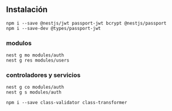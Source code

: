 ## Instalación
```
npm i --save @nestjs/jwt passport-jwt bcrypt @nestjs/passport
npm i --save-dev @types/passport-jwt
```
### modulos
```
nest g mo modules/auth
nest g res modules/users
```
### controladores y servicios
```
nest g co modules/auth
nest g s modules/auth
```

```
npm i --save class-validator class-transformer
````